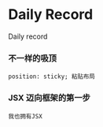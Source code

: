 # Daily Record
Daily record

### 不一样的吸顶
```
position: sticky; 粘贴布局
```
### JSX 迈向框架的第一步
```
我也拥有JSX
```
